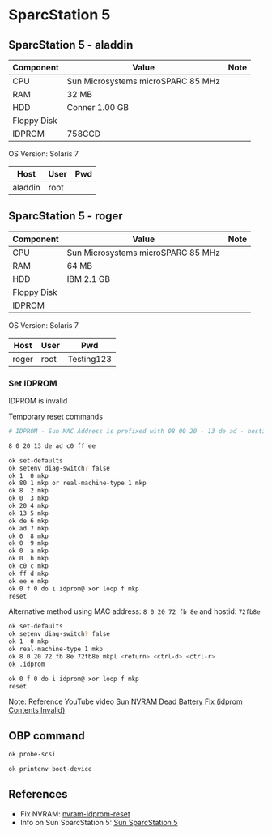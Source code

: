 # SparcStation 5

## SparcStation 5 - aladdin

| Component   | Value                 | Note         |
| ----------- | --------------------- | :----------: |
| CPU         | Sun Microsystems microSPARC 85 MHz     |              |
| RAM         | 32 MB                 |              |
| HDD         | Conner 1.00 GB        |              |
| Floppy Disk |                       |              |
| IDPROM      | 758CCD                |              |

OS Version: Solaris 7

| Host        | User                  | Pwd          |
| ----------- | --------------------- | :----------: |
| aladdin     | root                  |              |

## SparcStation 5 - roger

| Component   | Value                 | Note         |
| ----------- | --------------------- | :----------: |
| CPU         | Sun Microsystems microSPARC 85 MHz     |              |
| RAM         | 64 MB                 |              |
| HDD         | IBM 2.1 GB            |              |
| Floppy Disk |                       |              |
| IDPROM      |                       |              |

OS Version: Solaris 7

| Host        | User                  | Pwd          |
| ----------- | --------------------- | :----------: |
| roger       | root                  | Testing123   |

### Set IDPROM

IDPROM is invalid

Temporary reset commands

```sh
# IDPROM - Sun MAC Address is prefixed with 08 00 20 - 13 de ad - hostid c0 ff ee

8 0 20 13 de ad c0 ff ee
```

```sh
ok set-defaults
ok setenv diag-switch? false
ok 1  0 mkp
ok 80 1 mkp or real-machine-type 1 mkp
ok 8  2 mkp
ok 0  3 mkp
ok 20 4 mkp
ok 13 5 mkp 
ok de 6 mkp 
ok ad 7 mkp 
ok 0  8 mkp 
ok 0  9 mkp 
ok 0  a mkp 
ok 0  b mkp 
ok c0 c mkp 
ok ff d mkp 
ok ee e mkp 
ok 0 f 0 do i idprom@ xor loop f mkp
reset
```

Alternative method using MAC address: `8 0 20 72 fb 8e` and hostid: `72fb8e`

```sh
ok set-defaults
ok setenv diag-switch? false
ok 1  0 mkp
ok real-machine-type 1 mkp
ok 8 0 20 72 fb 8e 72fb8e mkpl <return> <ctrl-d> <ctrl-r>
ok .idprom

ok 0 f 0 do i idprom@ xor loop f mkp
reset
```

Note: Reference YouTube video [Sun NVRAM Dead Battery Fix (idprom Contents Invalid)](https://www.youtube.com/watch?v=3lP4rXua1Lo)

## OBP command

```sh
ok probe-scsi

ok printenv boot-device
```

## References

* Fix NVRAM: [nvram-idprom-reset](nvram-idprom-reset.md)
* Info on Sun SparcStation 5: [Sun SparcStation 5](http://obsolyte.com/sun_ss5/)

